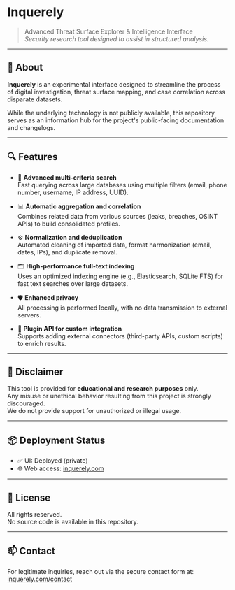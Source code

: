 # Inquerely

> Advanced Threat Surface Explorer & Intelligence Interface  
> _Security research tool designed to assist in structured analysis._

---

## 🧠 About

**Inquerely** is an experimental interface designed to streamline the process of digital investigation, threat surface mapping, and case correlation across disparate datasets.

While the underlying technology is not publicly available, this repository serves as an information hub for the project's public-facing documentation and changelogs.

---

## 🔍 Features

- 🔎 **Advanced multi-criteria search**  
  Fast querying across large databases using multiple filters (email, phone number, username, IP address, UUID).

- 📊 **Automatic aggregation and correlation**  
  Combines related data from various sources (leaks, breaches, OSINT APIs) to build consolidated profiles.

- ⚙️ **Normalization and deduplication**  
  Automated cleaning of imported data, format harmonization (email, dates, IPs), and duplicate removal.

- 🗂️ **High-performance full-text indexing**  
  Uses an optimized indexing engine (e.g., Elasticsearch, SQLite FTS) for fast text searches over large datasets.

- 🛡️ **Enhanced privacy**  
  All processing is performed locally, with no data transmission to external servers.

- 🧩 **Plugin API for custom integration**  
  Supports adding external connectors (third-party APIs, custom scripts) to enrich results.


---

## 🧪 Disclaimer

This tool is provided for **educational and research purposes** only.  
Any misuse or unethical behavior resulting from this project is strongly discouraged.  
We do not provide support for unauthorized or illegal usage.

---

## 📦 Deployment Status

- ✅ UI: Deployed (private)
- 🌐 Web access: [inquerely.com](https://inquerely.com) 

---

## 📜 License

All rights reserved.  
No source code is available in this repository.

---

## 📫 Contact

For legitimate inquiries, reach out via the secure contact form at:  
[inquerely.com/contact](https://inquerely.com/contact) 
